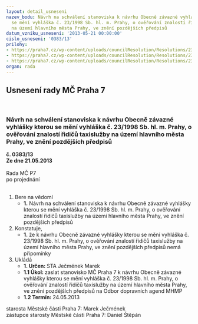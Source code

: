 ```yaml
---
layout: detail_usneseni
nazev_bodu: Návrh na schválení stanoviska k návrhu Obecně závazné vyhlášky kterou
  se mění vyhláška č. 23/1998 Sb. hl. m. Prahy, o ověřování znalostí řidičů taxislužby
  na území hlavního města Prahy, ve znění pozdějších předpisů
datum_vzniku_usneseni: '2013-05-21 00:00:00'
cislo_usneseni: '0383/13'
prilohy:
- https://praha7.cz/wp-content/uploads/councilResolution/Resolutions/23998/25-13-dopis_starost%c5%afm_z_mhmp.pdf
- https://praha7.cz/wp-content/uploads/councilResolution/Resolutions/23998/25-13-d%c5%afvodov%c3%a1_zpr%c3%a1va_mhmp.doc
- https://praha7.cz/wp-content/uploads/councilResolution/Resolutions/23998/25-13-n%c3%a1vrh_ozv_mhmp.doc
organ: rada
---
```

<div id="ucUsn_pList" class="usn">
	<span><h2>Usnesení rady MČ Praha 7 </h2>
<br></span><div class="standBody">
<span><h3>Návrh na schválení stanoviska k návrhu Obecně závazné vyhlášky kterou se mění vyhláška č. 23/1998 Sb. hl. m. Prahy, o ověřování znalostí řidičů taxislužby na území hlavního města Prahy, ve znění pozdějších předpisů</h3></span><div class="center">
		<strong>č. 0383/13</strong><br>
	</div>
<div class="center">
		<strong>Ze dne 21.05.2013</strong><br><br>
	</div>Rada MČ P7<br> po projednání<br><br><ol>
<li>Bere na vědomí<ul><li>
<strong>1.</strong> Návrh na schválení stanoviska k návrhu Obecně závazné vyhlášky kterou se mění vyhláška č. 23/1998 Sb. hl. m. Prahy, o ověřování znalostí řidičů taxislužby na území hlavního města Prahy, ve znění pozdějších předpisů</li></ul>
</li>
<li>Konstatuje,<ul><li>
<strong>1.</strong> že k návrhu Obecně závazné vyhlášky kterou se mění vyhláška č. 23/1998 Sb. hl. m. Prahy, o ověřování znalostí řidičů taxislužby na území hlavního města Prahy, ve znění pozdějších předpisů nemá připomínky</li></ul>
</li>
<li>Ukládá<ul>
<li>
<strong>1. Určen: </strong>STA Ječmének Marek</li>
<li>
<strong>1.1 Úkol: </strong>zaslat stanovisko MČ Praha 7 k návrhu Obecně závazné vyhlášky kterou se mění vyhláška č. 23/1998 Sb. hl. m. Prahy, o ověřování znalostí řidičů taxislužby na území hlavního města Prahy, ve znění pozdějších předpisů na Odbor dopravních agend MHMP</li>
<li>
<strong>1.2 Termín: </strong>24.05.2013</li>
</ul>
</li>
</ol>starosta Městské části Praha 7: Marek Ječmének<br>zástupce starosty Městské části Praha 7: Daniel Štěpán 
</div>
</div>